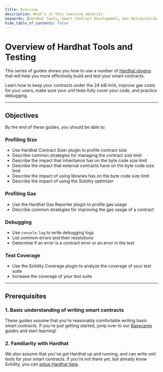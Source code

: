 ```yaml
---
title: Overview
description: What's in this learning material.
keywords: [Hardhat Tools, Smart Contract Development, Gas Optimization, Debugging, Test Coverage, Contract Size, Solidity, Base network, Base blockchain, blockchain development]
hide_table_of_contents: false
---
```


# Overview of Hardhat Tools and Testing

This series of guides shows you how to use a number of [Hardhat plugins] that will help you more effectively build and test your smart contracts.

Learn how to keep your contracts under the 24 kiB limit, improve gas costs for your users, make sure your unit tests fully cover your code, and practice debugging.

---

## Objectives

By the end of these guides, you should be able to:

### Profiling Size

- Use Hardhat Contract Sizer plugin to profile contract size
- Describe common strategies for managing the contract size limit
- Describe the impact that inheritance has on the byte code size limit
- Describe the impact that external contracts have on the byte code size limit
- Describe the impact of using libraries has on the byte code size limit
- Describe the impact of using the Solidity optimizer

### Profiling Gas

- Use the Hardhat Gas Reporter plugin to profile gas usage
- Describe common strategies for improving the gas usage of a contract

### Debugging

- Use `console.log` to write debugging logs
- List common errors and their resolutions
- Determine if an error is a contract error or an error in the test

### Test Coverage

- Use the Solidity Coverage plugin to analyze the coverage of your test suite
- Increase the coverage of your test suite

---

## Prerequisites

### 1. Basic understanding of writing smart contracts

These guides assume that you're reasonably comfortable writing basic smart contracts. If you're just getting started, jump over to our [Basecamp] guides and start learning!

### 2. Familiarity with Hardhat

We also assume that you've got Hardhat up and running, and can write unit tests for your smart contracts. If you're not there yet, but already know Solidity, you can [setup Hardhat here].

[setup Hardhat here]: https://docs.base.org/base-camp/docs/hardhat-setup-overview/hardhat-setup-overview-sbs
[Hardhat plugins]: https://hardhat.org/hardhat-runner/plugins
[Basecamp]: https://base.org/camp
